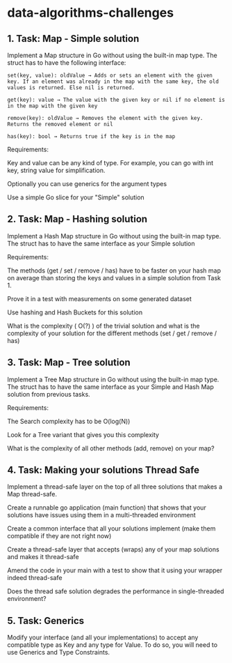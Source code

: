 # data-algorithms-challenges

## 1. Task: Map - Simple solution

Implement a Map structure in Go without using the built-in map type. The struct has to have the following interface:

```
set(key, value): oldValue → Adds or sets an element with the given key. If an element was already in the map with the same key, the old values is returned. Else nil is returned.

get(key): value → The value with the given key or nil if no element is in the map with the given key

remove(key): oldValue → Removes the element with the given key. Returns the removed element or nil

has(key): bool → Returns true if the key is in the map
```

Requirements:

Key and value can be any kind of type. For example, you can go with int key, string value for simplification.

Optionally you can use generics for the argument types

Use a simple Go slice for your "Simple" solution

 

## 2. Task: Map - Hashing solution

Implement a Hash Map structure in Go without using the built-in map type. The struct has to have the same interface as your Simple solution

Requirements:

The methods (get / set / remove / has) have to be faster on your hash map on average than storing the keys and values in a simple solution from Task 1.

Prove it in a test with measurements on some generated dataset

Use hashing and Hash Buckets for this solution 

What is the complexity ( O(?) ) of the trivial solution and what is the complexity of your solution for the different methods (set / get / remove / has)

 

## 3. Task: Map - Tree solution

Implement a Tree Map structure in Go without using the built-in map type. The struct has to have the same interface as your Simple and Hash Map solution from previous tasks.

Requirements:

The Search complexity has to be O(log(N))

Look for a Tree variant that gives you this complexity

What is the complexity of all other methods (add, remove) on your map?

 

## 4. Task: Making your solutions Thread Safe

Implement a thread-safe layer on the top of all three solutions that makes a Map thread-safe.

Create a runnable go application (main function) that shows that your solutions have issues using them in a multi-threaded environment

Create a common interface that all your solutions implement (make them compatible if they are not right now)

Create a thread-safe layer that accepts (wraps) any of your map solutions and makes it thread-safe

Amend the code in your main with a test to show that it using your wrapper indeed thread-safe

Does the thread safe solution degrades the performance in single-threaded environment?

## 5. Task: Generics

Modify your interface (and all your implementations) to accept any compatible type as Key and any type for Value. To do so, you will need to use Generics and Type Constraints.
